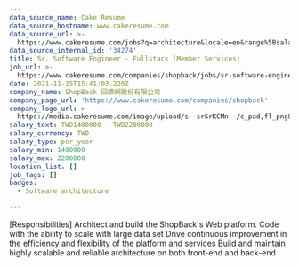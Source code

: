 ```yaml
---
data_source_name: Cake Resume
data_source_hostname: www.cakeresume.com
data_source_url: >-
  https://www.cakeresume.com/jobs?q=architecture&locale=en&range%5Bsalary_range%5D%5Bmin%5D=1000000&page=4
data_source_internal_id: '34274'
title: Sr. Software Engineer - Fullstack (Member Services)
job_url: >-
  https://www.cakeresume.com/companies/shopback/jobs/sr-software-engineer-fullstack-member-services
date: 2021-11-15T15:41:03.220Z
company_name: ShopBack 回饋網股份有限公司
company_page_url: 'https://www.cakeresume.com/companies/shopback'
company_logo_url: >-
  https://media.cakeresume.com/image/upload/s--srSrKCMn--/c_pad,fl_png8,h_200,w_200/v1526020549/vhipuceyhp4pm5kqc6dg.png
salary_text: TWD1400000 - TWD2200000
salary_currency: TWD
salary_type: per_year
salary_min: 1400000
salary_max: 2200000
location_list: []
job_tags: []
badges:
  - Software architecture

---
```


[Responsibilities] Architect and build the ShopBack's Web platform. Code with the ability to scale with large data set Drive continuous improvement in the efficiency and flexibility of the platform and services Build and maintain highly scalable and reliable architecture on both front-end and back-end